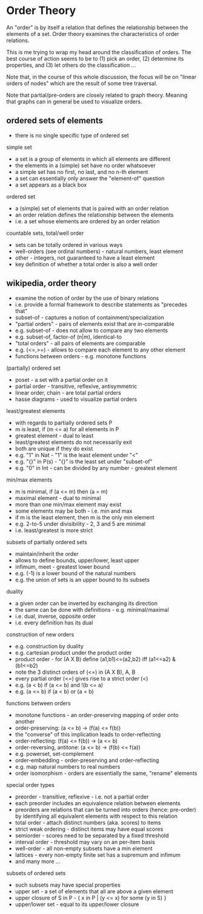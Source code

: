 
<!-- ======================================================================= -->
# Order Theory

An "order" is by itself a relation that defines the relationship between the
elements of a set. Order theory examines the characteristics of order relations.

This is me trying to wrap my head around the classification of orders. The best
course of action seems to be to (1) pick an order, (2) determine its properties,
and (3) let others do the classification ...

Note that, in the course of this whole discussion, the focus will be on "linear
orders of nodes" which are the result of some tree traversal.

Note that partial/pre-orders are closely related to graph theory.
Meaning that graphs can in general be used to visualize orders.

<!-- ======================================================================= -->
## ordered sets of elements

* there is no single specific type of ordered set

simple set

* a set is a group of elements in which all elements are different
* the elements in a (simple) set have no order whatsoever
* a simple set has no first, no last, and no n-th element
* a set can essentially only answer the "element-of" question
* a set appears as a black box

ordered set

* a (simple) set of elements that is paired with an order relation
* an order relation defines the relationship between the elements
* i.e. a set whose elements are ordered by an order relation

countable sets, total/well order

* sets can be totally ordered in various ways
* well-orders (see ordinal numbers) - natural numbers, least element
* other - integers, not guaranteed to have a least element
* key definition of whether a total order is also a well order

<!-- ======================================================================= -->
## wikipedia, order theory

* examine the notion of order by the use of binary relations
* i.e. provide a formal framework to describe statements as "precedes that"
* subset-of - captures a notion of containment/specialization
* "partial orders" - pairs of elements exist that are in-comparable
* e.g. subset-of - does not allow to compare any two elements
* e.g. subset-of, factor-of (n|m), identical-to
* "total orders" - all pairs of elements are comparable 
* e.g. (<=,>=) - allows to compare each element to any other element
* functions between orders - e.g. monotone functions

(partially) ordered set

* poset - a set with a partial order on it
* partial order - transitive, reflexive, antisymmetric
* linear order, chain - are total partial orders
* hasse diagrams - used to visualize partial orders

least/greatest elements

* with regards to partially ordered sets P
* m is least, if (m <= a) for all elements in P
* greatest element - dual to least
* least/greatest elements do not necessarily exit
* both are unique if they do exist
* e.g. "1" in Nat - "1" is the least element under "<"
* e.g. "{}" in P(s) - "{}" is the least set under "subset-of"
* e.g. "0" in Int - can be divided by any number - greatest element

min/max elements

* m is minimal, if (a <= m) then (a = m)
* maximal element - dual to minimal
* more than one min/max element may exist
* some elements may be both - i.e. min and max
* if m is the least element, then m is the only min element
* e.g. 2-to-5 under divisibility - 2, 3 and 5 are minimal
* i.e. least/greatest is more strict

subsets of partially ordered sets

* maintain/inherit the order
* allows to define bounds, upper/lower, least upper
* infimum, meet - greatest lower bound
* e.g. (-1) is a lower bound of the natural numbers
* e.g. the union of sets is an upper bound to its subsets

duality

* a given order can be inverted by exchanging its direction
* the same can be done with definitions - e.g. minimal/maximal
* i.e. dual, inverse, opposite order
* i.e. every definition has its dual

construction of new orders

* e.g. construction by duality
* e.g. cartesian product under the product order
* product order - for (A X B) define (a1,b1)<=(a2,b2) iff (a1<=a2) & (b1<=b2)
* note the 3 distinct orders of (<=) in (A X B), A, B
* every partial order (<=) gives rise to a strict order (<)
* e.g. (a < b) if (a <= b) and !(b <= a)
* e.g. (a <= b) if (a < b) or (a = b)

functions between orders

* monotone functions - an order-preserving mapping of order onto another
* order-preserving: (a <= b) -> (f(a) <= f(b))
* the "converse" of this implication leads to order-reflecting
* order-reflecting: (f(a) <= f(b)) -> (a <= b)
* order-reversing, antitone: (a <= b) -> (f(b) <= f(a))
* e.g. powerset, set-complement
* order-embedding - order-preserving and order-reflecting
* e.g. map natural numbers to real numbers
* order isomorphism - orders are essentially the same, "rename" elements

special order types

* preorder - transitive, reflexive - i.e. not a partial order
* each preorder includes an equivalence relation between elements
* preorders are relations that can be turned into orders (hence: pre-order)
  by identifying all equivalent elements with respect to this relation
* total order - attach distinct numbers (aka. scores) to items
* strict weak ordering - distinct items may have equal scores
* semiorder - scores need to be separated by a fixed threshold
* interval order - threshold may vary on an per-item basis
* well-order - all non-empty subsets have a min element
* lattices - every non-empty finite set has a supremum and infimum
* and many more ...

subsets of ordered sets

* such subsets may have special properties
* upper set - a set of elements that all are above a given element
* upper closure of S in P - { x in P | (y <= x) for some (y in S) }
* upper/lower set - equal to its upper/lower closure
